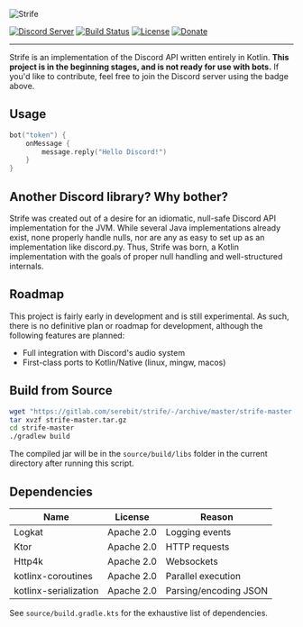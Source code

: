 ![Strife][strife-logo]

[![Discord Server][discord-guild-badge]](https://discord.gg/27trEwn)
[![Build Status][gitlab-ci-badge]](https://gitlab.com/serebit/strife/pipelines)
[![License][license-badge]](https://www.apache.org/licenses/LICENSE-2.0.html)
[![Donate][paypal-badge]](https://paypal.me/gdeadshot)

---

Strife is an implementation of the Discord API written entirely in Kotlin. **This project is in the beginning stages, 
and is not ready for use with bots.** If you'd like to contribute, feel free to join the Discord server using the badge 
above.

## Usage
```kotlin
bot("token") {
    onMessage {
        message.reply("Hello Discord!")
    }
}
```

## Another Discord library? Why bother?
Strife was created out of a desire for an idiomatic, null-safe Discord API implementation for the JVM. While several
Java implementations already exist, none properly handle nulls, nor are any as easy to set up as an implementation like
discord.py. Thus, Strife was born, a Kotlin implementation with the goals of proper null handling and well-structured
internals.

## Roadmap
This project is fairly early in development and is still experimental. As such, there is no definitive plan or 
roadmap for development, although the following features are planned:

- Full integration with Discord's audio system
- First-class ports to Kotlin/Native (linux, mingw, macos)

## Build from Source
```bash
wget "https://gitlab.com/serebit/strife/-/archive/master/strife-master.tar.gz"
tar xvzf strife-master.tar.gz
cd strife-master
./gradlew build
```
The compiled jar will be in the `source/build/libs` folder in the current directory after running this script.

## Dependencies
| Name                  | License    | Reason                |
| --------------------- | ---------- | --------------------- |
| Logkat                | Apache 2.0 | Logging events        |
| Ktor                  | Apache 2.0 | HTTP requests         |
| Http4k                | Apache 2.0 | Websockets            |
| kotlinx-coroutines    | Apache 2.0 | Parallel execution    |
| kotlinx-serialization | Apache 2.0 | Parsing/encoding JSON |

See `source/build.gradle.kts` for the exhaustive list of dependencies.

[strife-logo]: https://serebit.com/images/strife-banner-nopad.svg "Strife"
[discord-guild-badge]: https://discordapp.com/api/guilds/450082907185479700/widget.png?style=shield "Discord Server"
[gitlab-ci-badge]: https://gitlab.com/serebit/strife/badges/master/build.svg "Pipeline Status"
[license-badge]: https://img.shields.io/badge/License-Apache%202.0-lightgrey.svg "License"
[paypal-badge]: https://img.shields.io/badge/Donate-PayPal-blue.svg "PayPal"
